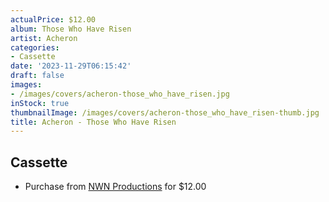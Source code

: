```yaml
---
actualPrice: $12.00
album: Those Who Have Risen
artist: Acheron
categories:
- Cassette
date: '2023-11-29T06:15:42'
draft: false
images:
- /images/covers/acheron-those_who_have_risen.jpg
inStock: true
thumbnailImage: /images/covers/acheron-those_who_have_risen-thumb.jpg
title: Acheron - Those Who Have Risen
---
```


## Cassette
* Purchase from [NWN Productions](http://shop.nwnprod.com/index.php?route=product/product&path=73&product_id=41324&sort=pd.name&order=ASC) for $12.00
